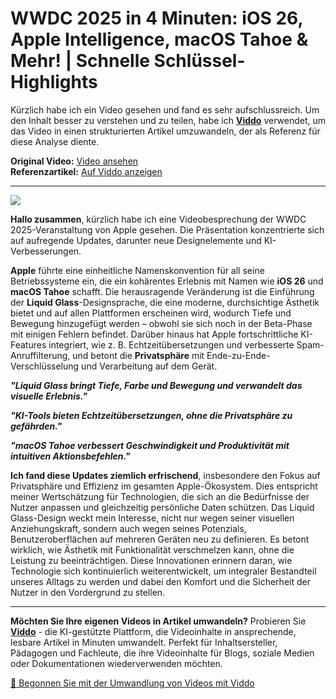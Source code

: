 # WWDC 2025 in 4 Minuten: iOS 26, Apple Intelligence, macOS Tahoe & Mehr! | Schnelle Schlüssel-Highlights

Kürzlich habe ich ein Video gesehen und fand es sehr aufschlussreich. Um den Inhalt besser zu verstehen und zu teilen, habe ich **[Viddo](https://viddo.pro/)** verwendet, um das Video in einen strukturierten Artikel umzuwandeln, der als Referenz für diese Analyse diente.

**Original Video:** [Video ansehen](https://www.youtube.com/watch?v=vRZexHISLxs)  
**Referenzartikel:** [Auf Viddo anzeigen](https://viddo.pro/zh/video-result/2c365f1d-f43d-4911-bdd2-a8a31e56b4e3)

---

![](https://img.youtube.com/vi/vRZexHISLxs/0.jpg)

**Hallo zusammen**, kürzlich habe ich eine Videobesprechung der WWDC 2025-Veranstaltung von Apple gesehen. Die Präsentation konzentrierte sich auf aufregende Updates, darunter neue Designelemente und KI-Verbesserungen.

**Apple** führte eine einheitliche Namenskonvention für all seine Betriebssysteme ein, die ein kohärentes Erlebnis mit Namen wie **iOS 26** und **macOS Tahoe** schafft. Die herausragende Veränderung ist die Einführung der **Liquid Glass**-Designsprache, die eine moderne, durchsichtige Ästhetik bietet und auf allen Plattformen erscheinen wird, wodurch Tiefe und Bewegung hinzugefügt werden – obwohl sie sich noch in der Beta-Phase mit einigen Fehlern befindet. Darüber hinaus hat Apple fortschrittliche KI-Features integriert, wie z. B. Echtzeitübersetzungen und verbesserte Spam-Anruffilterung, und betont die **Privatsphäre** mit Ende-zu-Ende-Verschlüsselung und Verarbeitung auf dem Gerät.

***"Liquid Glass bringt Tiefe, Farbe und Bewegung und verwandelt das visuelle Erlebnis."***

***"KI-Tools bieten Echtzeitübersetzungen, ohne die Privatsphäre zu gefährden."***

***"macOS Tahoe verbessert Geschwindigkeit und Produktivität mit intuitiven Aktionsbefehlen."***

**Ich fand diese Updates ziemlich erfrischend**, insbesondere den Fokus auf Privatsphäre und Effizienz im gesamten Apple-Ökosystem. Dies entspricht meiner Wertschätzung für Technologien, die sich an die Bedürfnisse der Nutzer anpassen und gleichzeitig persönliche Daten schützen. Das Liquid Glass-Design weckt mein Interesse, nicht nur wegen seiner visuellen Anziehungskraft, sondern auch wegen seines Potenzials, Benutzeroberflächen auf mehreren Geräten neu zu definieren. Es betont wirklich, wie Ästhetik mit Funktionalität verschmelzen kann, ohne die Leistung zu beeinträchtigen. Diese Innovationen erinnern daran, wie Technologie sich kontinuierlich weiterentwickelt, um integraler Bestandteil unseres Alltags zu werden und dabei den Komfort und die Sicherheit der Nutzer in den Vordergrund zu stellen.

---

**Möchten Sie Ihre eigenen Videos in Artikel umwandeln?** Probieren Sie **[Viddo](https://viddo.pro/)** - die KI-gestützte Plattform, die Videoinhalte in ansprechende, lesbare Artikel in Minuten umwandelt. Perfekt für Inhaltsersteller, Pädagogen und Fachleute, die ihre Videoinhalte für Blogs, soziale Medien oder Dokumentationen wiederverwenden möchten.

[🚀 Begonnen Sie mit der Umwandlung von Videos mit Viddo](https://viddo.pro/)